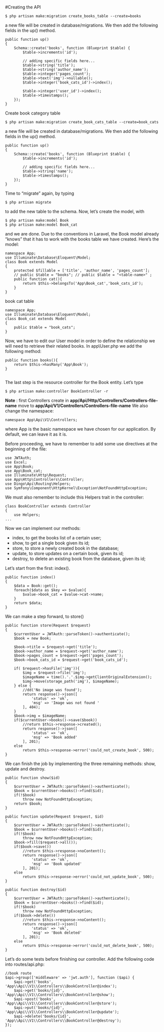 #Creating the API

```
$ php artisan make:migration create_books_table --create=books
```
a new file will be created in database/migrations. We then add the following fields in the up() method.
```
public function up()
{
    Schema::create('books', function (Blueprint $table) {
        $table->increments('id');

		// adding specific fields here...
        $table->string('title');
        $table->string('author_name');
        $table->integer('pages_count');
        $table->text('img')->nullable();
		$table->integer('book_cats_id')->index();

        $table->integer('user_id')->index();
        $table->timestamps();
    });
}
```
Create book category table
```
$ php artisan make:migration create_book_cats_table --create=book_cats
```
a new file will be created in database/migrations. We then add the following fields in the up() method.
```
public function up()
{
    Schema::create('books', function (Blueprint $table) {
        $table->increments('id');

		// adding specific fields here...
        $table->string('name');
        $table->timestamps();
    });
}
```
Time to “migrate” again, by typing
```
$ php artisan migrate
```
to add the new table to the schema. Now, let’s create the model, with
```
$ php artisan make:model Book
$ php artisan make:model Book_cat
```
and we are done. Due to the conventions in Laravel, the Book model already “knows” that it has to work with the books table we have created. Here’s the model:
```
namespace App;
use Illuminate\Database\Eloquent\Model;
class Book extends Model
{
    protected $fillable = ['title', 'author_name', 'pages_count'];
    // public $table = "books"; // public $table = "<table-name>" ;
    public function cat(){
        return $this->belongsTo('App\Book_cat','book_cats_id');
    }
}
```
book cat table
```
namespace App;
use Illuminate\Database\Eloquent\Model;
class Book_cat extends Model
{
    public $table = "book_cats";
}

```
Now, we have to edit our User model in order to define the relationship we will need to retrieve their related books. In app\User.php we add the following method:
```
public function books(){
    return $this->hasMany('App\Book');
}


```
The last step is the resource controller for the Book entity. Let’s type
```
$ php artisan make:controller BookController -r
```
**Note** : first Controllers create in **app/Api/Http/Controllers/Controllers-file-name** move to **app/Api/V1/Controllers/Controllers-file-name**
We also change the namespace:
```
namespace App\Api\V1\Controllers;
```
where App is the basic namespace we have chosen for our application. By default, we can leave it as it is.

Before proceeding, we have to remember to add some use directives at the beginning of the file:
```
use JWTAuth;
use Excel;
use App\Book;
use App\Book_cat;
use Illuminate\Http\Request;
use App\Http\Controllers\Controller;
use Dingo\Api\Routing\Helpers;
use Symfony\Component\HttpKernel\Exception\NotFoundHttpException;
```
We must also remember to include this Helpers trait in the controller:
```
class BookController extends Controller
{
    use Helpers;
...
```
Now we can implement our methods:

- index, to get the books list of a certain user;
- show, to get a single book given its id;
- store, to store a newly created book in the database;
- update, to store updates on a certain book, given its id;
- destroy, to delete an existing book from the database, given its id;

Let’s start from the first: index().
```
public function index()
{
    $data = Book::get();
    foreach($data as $key => $value){
        $value->book_cat = $value->cat->name;
    }
    return $data;
}
```
We can make a step forward, to store()
```
public function store(Request $request)
{
    $currentUser = JWTAuth::parseToken()->authenticate();
    $book = new Book;

    $book->title = $request->get('title');
    $book->author_name = $request->get('author_name');
    $book->pages_count = $request->get('pages_count');
    $book->book_cats_id = $request->get('book_cats_id');

    if( $request->hasFile('img')){
        $img = $request->file('img');
        $imageName = time().'.'.$img->getClientOriginalExtension();
        $img->move(storage_path('img'), $imageName);
    } else {
        //dd('No image was found');
        return response()->json([
            'status' => 'ok',
            'msg' => 'Image was not found '
        ], 404);
    }
    $book->img = $imageName;
    if($currentUser->books()->save($book))
        //return $this->response->created();
        return response()->json([
            'status' => 'ok',
            'msg' => 'Book added'
        ], 201);
    else
        return $this->response->error('could_not_create_book', 500);
}
```
We can finish the job by implementing the three remaining methods: show, update and destroy.
```
public function show($id)
{
    $currentUser = JWTAuth::parseToken()->authenticate();
    $book = $currentUser->books()->find($id);
    if(!$book)
        throw new NotFoundHttpException;
    return $book;
}

public function update(Request $request, $id)
{
    $currentUser = JWTAuth::parseToken()->authenticate();
    $book = $currentUser->books()->find($id);
    if(!$book)
        throw new NotFoundHttpException;
    $book->fill($request->all());
    if($book->save())
        //return $this->response->noContent();
        return response()->json([
            'status' => 'ok',
            'msg' => 'Book updated'
        ], 201);
    else
        return $this->response->error('could_not_update_book', 500);
}

public function destroy($id)
{
    $currentUser = JWTAuth::parseToken()->authenticate();
    $book = $currentUser->books()->find($id);
    if(!$book)
        throw new NotFoundHttpException;
    if($book->delete())
        //return $this->response->noContent();
        return response()->json([
            'status' => 'ok',
            'msg' => 'Book deleted'
        ], 201);
    else
        return $this->response->error('could_not_delete_book', 500);
}
```
Let’s do some tests before finishing our controller. Add the following code into routes/api.php:
```
//book route
$api->group(['middleware' => 'jwt.auth'], function ($api) {
    $api->get('books', 'App\\Api\\V1\\Controllers\\BookController@index');
    $api->get('books/{id}', 'App\\Api\\V1\\Controllers\\BookController@show');
    $api->post('books', 'App\\Api\\V1\\Controllers\\BookController@store');
    $api->put('books/{id}', 'App\\Api\\V1\\Controllers\\BookController@update');
    $api->delete('books/{id}', 'App\\Api\\V1\\Controllers\\BookController@destroy');
});
```